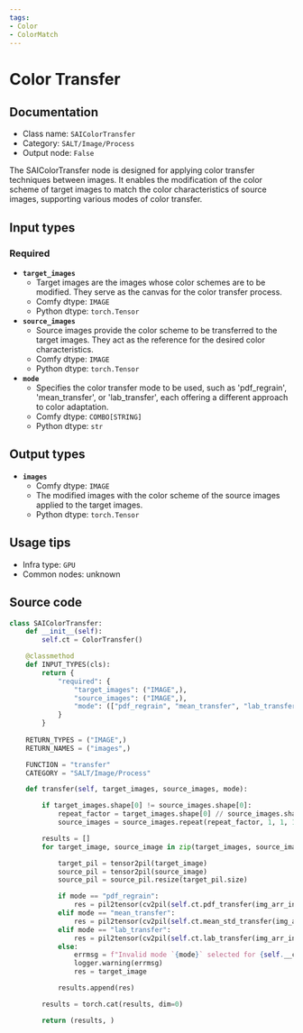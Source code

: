 ```yaml
---
tags:
- Color
- ColorMatch
---
```


# Color Transfer
## Documentation
- Class name: `SAIColorTransfer`
- Category: `SALT/Image/Process`
- Output node: `False`

The SAIColorTransfer node is designed for applying color transfer techniques between images. It enables the modification of the color scheme of target images to match the color characteristics of source images, supporting various modes of color transfer.
## Input types
### Required
- **`target_images`**
    - Target images are the images whose color schemes are to be modified. They serve as the canvas for the color transfer process.
    - Comfy dtype: `IMAGE`
    - Python dtype: `torch.Tensor`
- **`source_images`**
    - Source images provide the color scheme to be transferred to the target images. They act as the reference for the desired color characteristics.
    - Comfy dtype: `IMAGE`
    - Python dtype: `torch.Tensor`
- **`mode`**
    - Specifies the color transfer mode to be used, such as 'pdf_regrain', 'mean_transfer', or 'lab_transfer', each offering a different approach to color adaptation.
    - Comfy dtype: `COMBO[STRING]`
    - Python dtype: `str`
## Output types
- **`images`**
    - Comfy dtype: `IMAGE`
    - The modified images with the color scheme of the source images applied to the target images.
    - Python dtype: `torch.Tensor`
## Usage tips
- Infra type: `GPU`
- Common nodes: unknown


## Source code
```python
class SAIColorTransfer:
    def __init__(self):
        self.ct = ColorTransfer()

    @classmethod
    def INPUT_TYPES(cls):
        return {
            "required": {
                "target_images": ("IMAGE",),
                "source_images": ("IMAGE",),
                "mode": (["pdf_regrain", "mean_transfer", "lab_transfer"],)
            }
        }
    
    RETURN_TYPES = ("IMAGE",)
    RETURN_NAMES = ("images",)

    FUNCTION = "transfer"
    CATEGORY = "SALT/Image/Process"

    def transfer(self, target_images, source_images, mode):

        if target_images.shape[0] != source_images.shape[0]:
            repeat_factor = target_images.shape[0] // source_images.shape[0]
            source_images = source_images.repeat(repeat_factor, 1, 1, 1)

        results = []
        for target_image, source_image in zip(target_images, source_images):

            target_pil = tensor2pil(target_image)
            source_pil = tensor2pil(source_image)
            source_pil = source_pil.resize(target_pil.size)

            if mode == "pdf_regrain":
                res = pil2tensor(cv2pil(self.ct.pdf_transfer(img_arr_in=pil2cv(target_pil), img_arr_ref=pil2cv(source_pil), regrain=True)))
            elif mode == "mean_transfer":
                res = pil2tensor(cv2pil(self.ct.mean_std_transfer(img_arr_in=pil2cv(target_pil), img_arr_ref=pil2cv(source_pil))))
            elif mode == "lab_transfer":
                res = pil2tensor(cv2pil(self.ct.lab_transfer(img_arr_in=pil2cv(target_pil), img_arr_ref=pil2cv(source_pil))))
            else:
                errmsg = f"Invalid mode `{mode}` selected for {self.__class__.__name__}"
                logger.warning(errmsg)
                res = target_image

            results.append(res)

        results = torch.cat(results, dim=0)

        return (results, )

```
